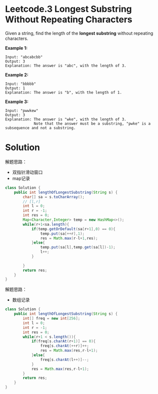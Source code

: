 # Leetcode.3  Longest Substring Without Repeating Characters

Given a string, find the length of the **longest substring** without repeating characters.

**Example 1:**

```
Input: "abcabcbb"
Output: 3 
Explanation: The answer is "abc", with the length of 3. 
```

**Example 2:**

```
Input: "bbbbb"
Output: 1
Explanation: The answer is "b", with the length of 1.
```

**Example 3:**

```
Input: "pwwkew"
Output: 3
Explanation: The answer is "wke", with the length of 3. 
             Note that the answer must be a substring, "pwke" is a subsequence and not a substring.
```

# Solution

解题思路：

- 双指针滑动窗口
- map记录

```java
class Solution {
    public int lengthOfLongestSubstring(String s) {
        char[] sa = s.toCharArray();
        // [l,r]
        int l = 0;
        int r = -1;
        int res = 0;
        Map<Character,Integer> temp = new HashMap<>();
        while(r+1<sa.length){
            if(temp.getOrDefault(sa[r+1],0) == 0){
                temp.put(sa[++r],1);
                res = Math.max(r-l+1,res);
            }else{
                temp.put(sa[l],temp.get(sa[l])-1);
                l++;
            }
            
        }
        return res;
    }
}
```

解题思路：

- 数组记录

```java
class Solution {
    public int lengthOfLongestSubstring(String s) {
        int[] freq = new int[256];
        int l = 0;
        int r = -1;
        int res = 0;
        while(r+1 < s.length()){
            if(freq[s.charAt(r+1)] == 0){
                freq[s.charAt(++r)]++;
                res = Math.max(res,r-l+1);
            }else{
                freq[s.charAt(l++)]--;
            }
            res = Math.max(res,r-l+1);
        }
        return res;
    }
}
```

